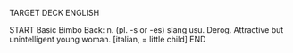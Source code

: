 TARGET DECK
ENGLISH

START
Basic
Bimbo
Back: n. (pl. -s or -es) slang usu. Derog. Attractive but unintelligent young woman. [italian, = little child]
END
